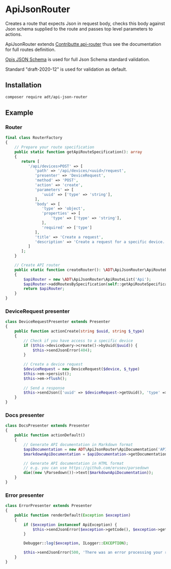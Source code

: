 # ApiJsonRouter

Creates a route that expects Json in request body, checks this body against Json schema supplied to the route and passes top level parameters to actions.

ApiJsonRouter extends [Contributte api-router](https://github.com/contributte/api-router) thus see the documentation for full routes definition.

[Opis JSON Schema](https://github.com/opis/json-schema) is used for full Json Schema standard validation.

Standard "draft-2020-12" is used for validation as default.

## Installation

```bash
composer require adt/api-json-router
```

## Example

### Router

```php
final class RouterFactory
{
    // Prepare your route specification
    public static function getApiRouteSpecification(): array 
    {
       return [
          '/api/devices>POST' => [
             'path' => '/api/devices/<uuid>/request',
             'presenter' => 'DeviceRequest',
             'method' => 'POST',
             'action' => 'create',
             'parameters' => [
                'uuid' => ['type' => 'string'],
             ],
             'body' => [
                'type' => 'object',
                'properties' => [
                    'type' => ['type' => 'string'],
                ],
                'required' => ['type']
             ],
             'title' => 'Create a request',
             'description' => 'Create a request for a specific device.',
          ]
       ];
    }

    // Create API router
    public static function createRouter(): \ADT\ApiJsonRouter\ApiRouteList
    {
        $apiRouter = new \ADT\ApiJsonRouter\ApiRouteList('Api');
        $apiRouter->addRoutesBySpecification(self::getApiRouteSpecification());
        return $apiRouter;
    }
}
```

### DeviceRequest presenter

```php
class DeviceRequestPresenter extends Presenter 
{
    public function actionCreate(string $uuid, string $_type) 
    {
        // Check if you have access to a specific device
        if ($this->deviceQuery->create()->byUuid($uuid)) {
            $this->sendJsonError(404);
        }
    
        // Create a device request
        $deviceRequest = new DeviceRequest($device, $_type)
        $this->em->persist();
        $this->em->flush();
        
        // Send a response
        $this->sendJson(['uuid' => $deviceRequest->getUuid(), 'type' => $device->getType()]);
    }
}
```

### Docs presenter

```php
class DocsPresenter extends Presenter
{
	public function actionDefault()
	{
		// Generate API documentation in Markdown format
		$apiDocumentation = new ADT\ApiJsonRouter\ApiDocumentation('API Docs', RouterFactory::getApiRouteSpecification());
		$markdownApiDocumentation = $apiDocumentation->getDocumentation();

		// Generate API documentation in HTML format
		// e.g. you can use https://github.com/erusev/parsedown
		die((new \Parsedown())->text($markdownApiDocumentation));
	}
}
```

### Error presenter

```php
class ErrorPresenter extends Presenter
{
	public function renderDefault(Exception $exception)
	{
		if ($exception instanceof ApiException) {
		    $this->sendJsonError($exception->getCode(), $exception->getMessage());
		}

		Debugger::log($exception, ILogger::EXCEPTION);

		$this->sendJsonError(500, 'There was an error processing your request. Please try again later.');
	}
}
```